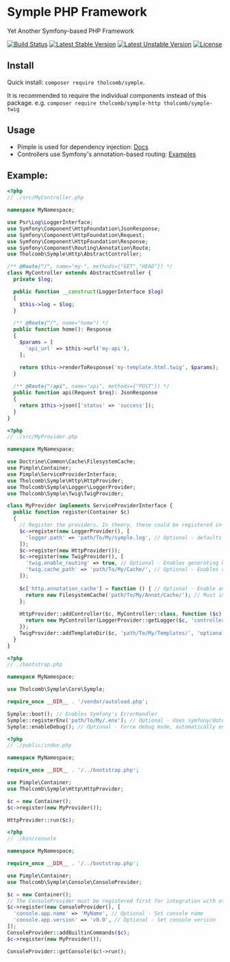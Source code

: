 # Symple PHP Framework 
Yet Another Symfony-based PHP Framework

[![Build Status](https://travis-ci.com/tholcomb/symple.svg?branch=master)](https://travis-ci.com/tholcomb/symple)
[![Latest Stable Version](https://poser.pugx.org/tholcomb/symple/v)](//packagist.org/packages/tholcomb/symple)
[![Latest Unstable Version](https://poser.pugx.org/tholcomb/symple/v/unstable)](//packagist.org/packages/tholcomb/symple)
[![License](https://poser.pugx.org/tholcomb/symple/license)](//packagist.org/packages/tholcomb/symple)

## Install

Quick install: `composer require tholcomb/symple`. 

It is recommended to require the individual components instead of this package. e.g. `composer require tholcomb/symple-http tholcomb/symple-twig`


## Usage
* Pimple is used for dependency injection: [Docs](https://pimple.symfony.com/)
* Controllers use Symfony's annotation-based routing: [Examples](https://symfony.com/doc/5.0/routing.html#creating-routes-as-annotations)

## Example:
```php
<?php
// ./src/MyController.php

namespace MyNamespace;

use Psr\Log\LoggerInterface;
use Symfony\Component\HttpFoundation\JsonResponse;
use Symfony\Component\HttpFoundation\Request;
use Symfony\Component\HttpFoundation\Response;
use Symfony\Component\Routing\Annotation\Route;
use Tholcomb\Symple\Http\AbstractController;

/** @Route("/", name="my-", methods={"GET","HEAD"}) */
class MyController extends AbstractController {
  private $log;

  public function __construct(LoggerInterface $log)
  {
    $this->log = $log;
  }

  /** @Route("/", name="home") */
  public function home(): Response
  {
    $params = [
      'api_url' => $this->url('my-api'),
    ]; 

    return $this->renderToResponse('my-template.html.twig', $params);
  }
  
  /** @Route("/api", name="api", methods={"POST"}) */
  public function api(Request $req): JsonResponse
  {
    return $this->json(['status' => 'success']);
  }
}
```
```php
<?php
// ./src/MyProvider.php

namespace MyNamespace;

use Doctrine\Common\Cache\FilesystemCache;
use Pimple\Container;
use Pimple\ServiceProviderInterface;
use Tholcomb\Symple\Http\HttpProvider;
use Tholcomb\Symple\Logger\LoggerProvider;
use Tholcomb\Symple\Twig\TwigProvider;

class MyProvider implements ServiceProviderInterface {
  public function register(Container $c)
  {
    // Register the providers. In theory, these could be registered in any order
    $c->register(new LoggerProvider(), [
      'logger.path' => 'path/To/My/symple.log', // Optional - defaults to tmp_dir/symple.log
    ]);
    $c->register(new HttpProvider());
    $c->register(new TwigProvider(), [
      'twig.enable_routing' => true, // Optional - Enables generating URLs in templates
      'twig.cache_path' => 'path/To/My/Cache/', // Optional - Enables caching for Twig
    ]);
    
    $c['http.annotation_cache'] = function () { // Optional - Enable annotation cache
      return new FilesystemCache('path/To/My/Annot/Cache/'); // Must implement Doctrine\Common\Cache\Cache
    };
    
    HttpProvider::addController($c, MyController::class, function ($c) {
      return new MyController(LoggerProvider::getLogger($c, 'controller'));
    });
    TwigProvider::addTemplateDir($c, 'path/To/My/Templates/', 'optional_namespace');
  }
}
```
```php
<?php
// ./bootstrap.php

namespace MyNamespace;

use Tholcomb\Symple\Core\Symple;

require_once __DIR__ . '/vendor/autoload.php';

Symple::boot(); // Enables Symfony's ErrorHandler
Symple::registerEnv('path/To/My/.env'); // Optional - Uses symfony/dotenv
Symple::enableDebug(); // Optional - Force debug mode, automatically enabled if environment var APP_ENV === 'dev'
```
```php
<?php
// ./public/index.php

namespace MyNamespace;

require_once __DIR__ . '/../bootstrap.php';

use Pimple\Container;
use Tholcomb\Symple\Http\HttpProvider;

$c = new Container();
$c->register(new MyProvider());

HttpProvider::run($c);
```
```php
<?php
// ./bin/console

namespace MyNamespace;

require_once __DIR__ . '/../bootstrap.php';

use Pimple\Container;
use Tholcomb\Symple\Console\ConsoleProvider;

$c = new Container();
// The ConsoleProvider must be registered first for integration with other components.
$c->register(new ConsoleProvider(), [
  'console.app.name' => 'MyName', // Optional - Set console name
  'console.app.version' => 'v0.0', // Optional - Set console version
]);
ConsoleProvider::addBuiltinCommands($c);
$c->register(new MyProvider());

ConsoleProvider::getConsole($c)->run();
```